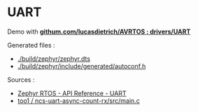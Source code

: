 # UART

Demo with [**githum.com/lucasdietrich/AVRTOS : drivers/UART**](https://github.com/lucasdietrich/AVRTOS/tree/2b78c34723f1e4804400c19f88b854b5bdb1cdef)

Generated files :
- [./build/zephyr/zephyr.dts](./build/zephyr/zephyr.dts)
- [./build/zephyr/include/generated/autoconf.h](./build/zephyr/include/generated/autoconf.h)

Sources :
- [Zephyr RTOS - API Reference - UART](https://docs.zephyrproject.org/latest/reference/peripherals/uart.html#uart-async-api)
- [too1 / ncs-uart-async-count-rx/src/main.c](https://github.com/too1/ncs-uart-async-count-rx/blob/master/src/main.c)

